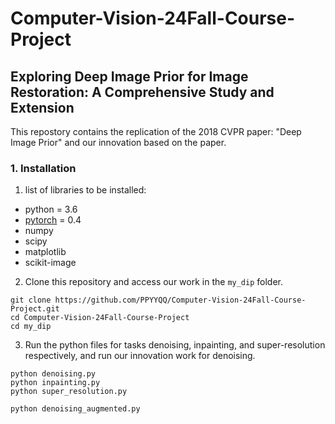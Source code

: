 # Computer-Vision-24Fall-Course-Project

## Exploring Deep Image Prior for Image Restoration: A  Comprehensive Study and Extension

This repostory contains the replication of the 2018 CVPR paper: "Deep Image Prior" and our innovation based on the paper. 

### 1. Installation
1. list of libraries to be installed: 
- python = 3.6
- [pytorch](http://pytorch.org/) = 0.4
- numpy
- scipy
- matplotlib
- scikit-image

2. Clone this repository and access our work in the ```my_dip``` folder.
```
git clone https://github.com/PPYYQQ/Computer-Vision-24Fall-Course-Project.git
cd Computer-Vision-24Fall-Course-Project
cd my_dip
```

3. Run the python files for tasks denoising, inpainting, and super-resolution respectively, and run our innovation work for denoising.
```
python denoising.py
python inpainting.py
python super_resolution.py

python denoising_augmented.py
```
